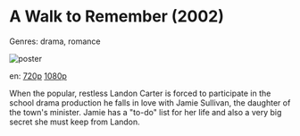 # A Walk to Remember (2002)

Genres: drama, romance

![poster](http://image.tmdb.org/t/p/w500/kso0otMalKy9qSEdrzYP7Bc3Rjg.jpg)

en:
  [720p](magnet:?xt=urn:btih:6761AED3550BC49E9CDFB7D63142D1996F26ED0C&tr=udp://glotorrents.pw:6969/announce&tr=udp://tracker.opentrackr.org:1337/announce&tr=udp://torrent.gresille.org:80/announce&tr=udp://tracker.openbittorrent.com:80&tr=udp://tracker.coppersurfer.tk:6969&tr=udp://tracker.leechers-paradise.org:6969&tr=udp://p4p.arenabg.ch:1337&tr=udp://tracker.internetwarriors.net:1337)
  [1080p](magnet:?xt=urn:btih:5F19F9875794114AE4241E4929F4542A388F6E52&tr=udp://glotorrents.pw:6969/announce&tr=udp://tracker.opentrackr.org:1337/announce&tr=udp://torrent.gresille.org:80/announce&tr=udp://tracker.openbittorrent.com:80&tr=udp://tracker.coppersurfer.tk:6969&tr=udp://tracker.leechers-paradise.org:6969&tr=udp://p4p.arenabg.ch:1337&tr=udp://tracker.internetwarriors.net:1337)
  


When the popular, restless Landon Carter is forced to participate in the school drama production he falls in love with Jamie Sullivan, the daughter of the town's minister. Jamie has a "to-do" list for her life and also a very big secret she must keep from Landon.